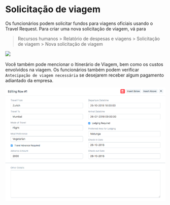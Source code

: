 # Solicitação de viagem



Os funcionários podem solicitar fundos para viagens oficiais usando o Travel Request. Para criar uma nova solicitação de viagem, vá para


> Recursos humanos > Relatório de despesas e viagens > Solicitação de viagem > Nova solicitação de viagem
> 
> 

![](/files/VW8kpGD.png)

Você também pode mencionar o Itinerário de Viagem, bem como os custos envolvidos na viagem. Os funcionários também podem verificar `Antecipação de viagem necessária` se desejarem receber algum pagamento adiantado da empresa.

![Itinerário de solicitação de viagem](/files/travel-request-itinerary.png)



